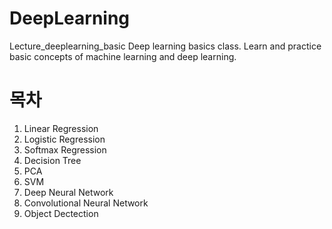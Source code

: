 # DeepLearning

Lecture_deeplearning_basic
Deep learning basics class. Learn and practice basic concepts of machine learning and deep learning.

# 목차
1. Linear Regression
2. Logistic Regression
3. Softmax Regression
4. Decision Tree
5. PCA
6. SVM
7. Deep Neural Network
8. Convolutional Neural Network
9. Object Dectection